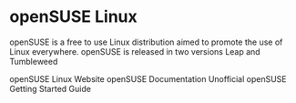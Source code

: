 # openSUSE Linux

openSUSE is a free to use Linux distribution aimed to promote the use of Linux everywhere. openSUSE is released in two versions Leap and Tumbleweed

<BadgeLink badgeText='Official Website' colorScheme='blue' href='https://www.opensuse.org/'>openSUSE Linux Website</BadgeLink>
<BadgeLink badgeText='Official Documentation' colorScheme='blue' href='https://en.opensuse.org/Main_Page'>openSUSE Documentation</BadgeLink>
<BadgeLink badgeText='Read' colorScheme='yellow' href='https://opensuse-guide.org/'>Unofficial openSUSE Getting Started Guide</BadgeLink>

